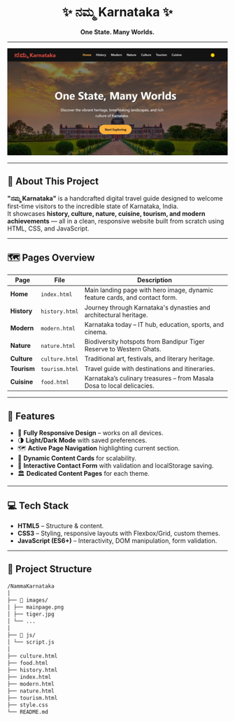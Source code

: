 <div align="center">

# ✨ ನಮ್ಮ Karnataka ✨  
**One State. Many Worlds.**

</div>

---
![Homepage Screenshot](images/namma%20Karnataka.jpg)

---

## 📖 About This Project  
**"ನಮ್ಮ Karnataka"** is a handcrafted digital travel guide designed to welcome first-time visitors to the incredible state of Karnataka, India.  
It showcases **history, culture, nature, cuisine, tourism, and modern achievements** — all in a clean, responsive website built from scratch using HTML, CSS, and JavaScript.

---

## 🗺️ Pages Overview  

| Page | File | Description |
|------|------|-------------|
| **Home** | `index.html` | Main landing page with hero image, dynamic feature cards, and contact form. |
| **History** | `history.html` | Journey through Karnataka's dynasties and architectural heritage. |
| **Modern** | `modern.html` | Karnataka today – IT hub, education, sports, and cinema. |
| **Nature** | `nature.html` | Biodiversity hotspots from Bandipur Tiger Reserve to Western Ghats. |
| **Culture** | `culture.html` | Traditional art, festivals, and literary heritage. |
| **Tourism** | `tourism.html` | Travel guide with destinations and itineraries. |
| **Cuisine** | `food.html` | Karnataka’s culinary treasures – from Masala Dosa to local delicacies. |

---

## 🌟 Features  
- 📱 **Fully Responsive Design** – works on all devices.  
- 🌗 **Light/Dark Mode** with saved preferences.  
- 🗺️ **Active Page Navigation** highlighting current section.  
- 📇 **Dynamic Content Cards** for scalability.  
- 📝 **Interactive Contact Form** with validation and localStorage saving.  
- 🏛️ **Dedicated Content Pages** for each theme.  

---

## 💻 Tech Stack  
- **HTML5** – Structure & content.  
- **CSS3** – Styling, responsive layouts with Flexbox/Grid, custom themes.  
- **JavaScript (ES6+)** – Interactivity, DOM manipulation, form validation.  

---

## 📂 Project Structure  
```
/NammaKarnataka
│
├── 📂 images/
│ ├── mainpage.png
│ ├── tiger.jpg
│ └── ...
│
├── 📂 js/
│ └── script.js
│
├── culture.html
├── food.html
├── history.html
├── index.html
├── modern.html
├── nature.html
├── tourism.html
├── style.css
└── README.md
```
